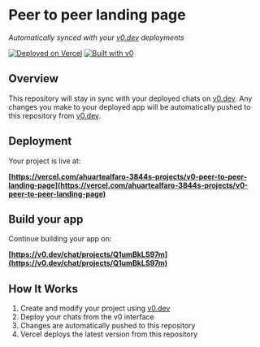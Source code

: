 # Peer to peer landing page

*Automatically synced with your [v0.dev](https://v0.dev) deployments*

[![Deployed on Vercel](https://img.shields.io/badge/Deployed%20on-Vercel-black?style=for-the-badge&logo=vercel)](https://vercel.com/ahuartealfaro-3844s-projects/v0-peer-to-peer-landing-page)
[![Built with v0](https://img.shields.io/badge/Built%20with-v0.dev-black?style=for-the-badge)](https://v0.dev/chat/projects/Q1umBkLS97m)

## Overview

This repository will stay in sync with your deployed chats on [v0.dev](https://v0.dev).
Any changes you make to your deployed app will be automatically pushed to this repository from [v0.dev](https://v0.dev).

## Deployment

Your project is live at:

**[https://vercel.com/ahuartealfaro-3844s-projects/v0-peer-to-peer-landing-page](https://vercel.com/ahuartealfaro-3844s-projects/v0-peer-to-peer-landing-page)**

## Build your app

Continue building your app on:

**[https://v0.dev/chat/projects/Q1umBkLS97m](https://v0.dev/chat/projects/Q1umBkLS97m)**

## How It Works

1. Create and modify your project using [v0.dev](https://v0.dev)
2. Deploy your chats from the v0 interface
3. Changes are automatically pushed to this repository
4. Vercel deploys the latest version from this repository